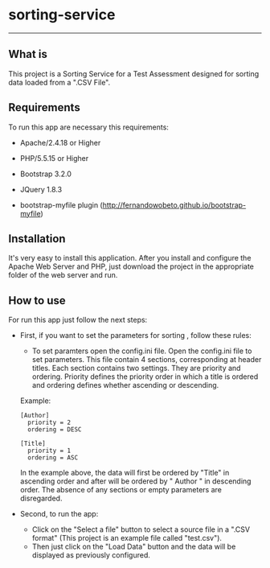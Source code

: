 # sorting-service
-----------------

What is 
-------
This project is a Sorting Service for a Test Assessment designed for sorting data loaded from a ".CSV File".

Requirements
------------
To run this app are necessary this requirements:

* Apache/2.4.18 or Higher

* PHP/5.5.15 or Higher

* Bootstrap 3.2.0

* JQuery 1.8.3

* bootstrap-myfile plugin (http://fernandowobeto.github.io/bootstrap-myfile)

Installation
------------

It's very easy to install this application. After you install and configure the Apache Web Server and PHP, just download the project in the appropriate folder of the web server and run. 


How to use
------------

For run this app just follow the next steps:

* First, if you want to set the parameters for sorting , follow these rules:
  
  * To set paramters open the config.ini file. Open the config.ini file to set parameters. This file  contain 4 sections, corresponding at header titles. Each section contains two settings. They are priority and ordering. Priority defines the priority order in which a title is ordered and ordering defines whether ascending or descending.
  
  Example:

      [Author]
        priority = 2
        ordering = DESC
        
      [Title]
        priority = 1
        ordering = ASC
        

  In the example above, the data will first be ordered by "Title" in ascending order and after will be ordered by " Author " in descending order. The absence of any sections or empty parameters are disregarded.

* Second, to run the app:
  
  * Click on the "Select a file" button to select a source file in a ".CSV format" (This project is an example file called "test.csv").
  * Then just click on the "Load Data" button and the data will be displayed as previously configured. 



